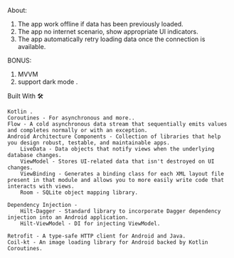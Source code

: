 

About:

1. The app work offline if data has been previously loaded.
2. The app no internet scenario, show appropriate UI indicators.
3. The app  automatically retry loading data once the connection is available.



BONUS:

1) MVVM
2) support dark mode .


Built With 🛠

    Kotlin .
    Coroutines - For asynchronous and more..
    Flow - A cold asynchronous data stream that sequentially emits values and completes normally or with an exception.
    Android Architecture Components - Collection of libraries that help you design robust, testable, and maintainable apps.
        LiveData - Data objects that notify views when the underlying database changes.
        ViewModel - Stores UI-related data that isn't destroyed on UI changes.
        ViewBinding - Generates a binding class for each XML layout file present in that module and allows you to more easily write code that interacts with views.
        Room - SQLite object mapping library.
        
    Dependency Injection -
        Hilt-Dagger - Standard library to incorporate Dagger dependency injection into an Android application.
        Hilt-ViewModel - DI for injecting ViewModel.
        
    Retrofit - A type-safe HTTP client for Android and Java.
    Coil-kt - An image loading library for Android backed by Kotlin Coroutines.
   
   
   
